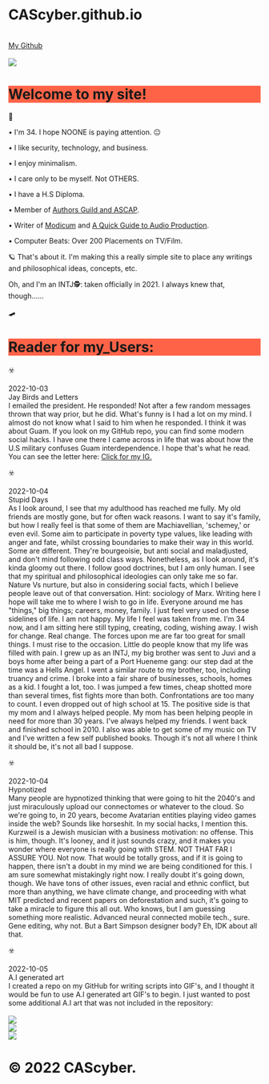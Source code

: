 # CAScyber.github.io

<a href="http://www.google.com" target="_blank"></a> <br>
<a href="http://www.whitehouse.gov"></a>
<a href="http://www.nsa.gov"></a>
<a href="http://www.cia.gov"></a>
<a href="https://github.com/CAScyber/CAScyber.github.io" target="_blank">My Github</a>
<br>
<br>
<img src="https://f004.backblazeb2.com/file/Haks123/Images/DSC01112.JPG">
<br>
<h1 style="background-color:Tomato;">Welcome to my site!</h1>🛴

• I'm 34. I hope NOONE is paying attention. 😐

• I like security, technology, and business.

• I enjoy minimalism.

• I care only to be myself. Not OTHERS.

• I have a H.S Diploma.

• Member of <a href="https://www.linkedin.com/mwlite/in/jgtoves">Authors Guild and ASCAP</a>.

• Writer of <a href="https://www.amazon.com/Jeffrey-Toves-ebook/dp/B09PH5MLNW/ref=mp_s_a_1_8?crid=1K0WMFY238UHX&keywords=modicum+toves&qid=1655598646&sprefix=modicum+toves%2Caps%2C548&sr=8-8">Modicum</a> and <a href="https://www.amazon.com/gp/product/B0B5ZF3SP2/ref=dbs_a_def_awm_bibl_vppi_i1">A Quick Guide to Audio Production</a>.

• Computer Beats: Over 200 Placements on TV/Film.

🪐 That's about it. I'm making this a really simple site to place any
writings and philosophical ideas, concepts, etc.

Oh, and I'm an INTJ🕵️: taken officially in 2021. I always knew that, though......

🛹

<H1 style="background-color:Tomato;">Reader for my_Users:</H1>

☣️

<time>2022-10-03</time><br>Jay Birds and Letters<br>
I emailed the president. He responded! Not after a few random messages thrown that way prior, but he did. What's funny is I had a lot on my mind. I almost do not know what I said to him when he responded. I think it was about Guam. If you look on my GitHub repo, you can find some modern social hacks. I have one there I came across in life that was about how the U.S military confuses Guam interdependence. I hope that's what he read. You can see the letter here: <a href="https://www.instagram.com/jgtoves" target="_blank">Click for my IG.<a/>

☣️

<time>2022-10-04</time><br>Stupid Days<br>
As I look around, I see that my adulthood has reached me fully. My old friends are mostly gone, but for often wack reasons. I want to say it's family, but how I really feel is that some of them are Machiavellian, 'schemey,' or even evil. Some aim to participate in poverty type values, like leading with anger and fate, whilst crossing boundaries to make their way in this world. Some are different. They're bourgeoisie, but anti social and maladjusted, and don't mind following odd class ways. Nonetheless, as I look around, it's kinda gloomy out there. I follow good doctrines, but I am only human. I see that my spiritual and philosophical ideologies can only take me so far. Nature Vs nurture, but also in considering social facts, which I believe people leave out of that conversation. Hint: sociology of Marx. Writing here I hope will take me to where I wish to go in life. Everyone around me has "things," big things; careers, money, family. I just feel very used on these sidelines of life. I am not happy. My life I feel was taken from me. I'm 34 now, and I am sitting here still typing, creating, coding, wishing away. I wish for change. Real change. The forces upon me are far too great for small things. I must rise to the occasion. Little do people know that my life was filled with pain. I grew up as an INTJ, my big brother was sent to Juvi and a boys home after being a part of a Port Hueneme gang: our step dad at the time was a Hells Angel. I went a similar route to my brother, too, including truancy and crime. I broke into a fair share of businesses, schools, homes as a kid. I fought a lot, too. I was jumped a few times, cheap shotted more than several times, fist fights more than both. Confrontations are too many to count. I even dropped out of high school at 15. The positive side is that my mom and I always helped people. My mom has been helping people in need for more than 30 years. I've always helped my friends. I went back and finished school in 2010. I also was able to get some of my music on TV and I've written a few self published books. Though it's not all where I think it should be, it's not all bad I suppose.  

☣️


<time>2022-10-04</time><br>Hypnotized<br>
Many people are hypnotized thinking that were going to hit the 2040's and just miraculously upload our connectomes or whatever to the cloud. So we're going to, in 20 years, become Avatarian entities playing video games inside the web? Sounds like horseshit. In my social hacks, I mention this. Kurzweil is a Jewish musician with a business motivation: no offense. This is him, though. It's looney, and it just sounds crazy, and it makes you wonder where everyone is really going with STEM. NOT THAT FAR I ASSURE YOU. Not now. That would be totally gross, and if it is going to happen, there isn't a doubt in my mind we are being conditioned for this. I am sure somewhat mistakingly right now. I really doubt it's going down, though. We have tons of other issues, even racial and ethnic conflict, but more than anything, we have climate change, and proceeding with what MIT predicted and recent papers on deforestation and such, it's going to take a miracle to figure this all out. Who knows, but I am guessing something more realistic. Advanced neural connected mobile tech., sure. Gene editing, why not. But a Bart Simpson designer body? Eh, IDK about all that.

☣️


<time>2022-10-05</time><br>A.I generated art<br>
I created a repo on my GitHub for writing scripts into GIF's, and I thought it would be fun to use A.I generated art GIF's to begin. I just wanted to post some additional A.I art that was not included in the repository:
<br>
<br>
<img src="https://f004.backblazeb2.com/b2api/v1/b2_download_file_by_id?fileId=4_ze04938f492835fad82330b11_f1163bdafe6b747cc_d20221005_m111449_c004_v0402000_t0026_u01664968489850" />
<br>
<img src="https://f004.backblazeb2.com/b2api/v1/b2_download_file_by_id?fileId=4_ze04938f492835fad82330b11_f1077d0b19c0be84a_d20221005_m111447_c004_v0402001_t0033_u01664968487950" />
<br>
<img src="https://f004.backblazeb2.com/b2api/v1/b2_download_file_by_id?fileId=4_ze04938f492835fad82330b11_f108e3ef16dbdf355_d20221005_m111507_c004_v0402007_t0033_u01664968507317" />
<br>

# © 2022 CAScyber.
